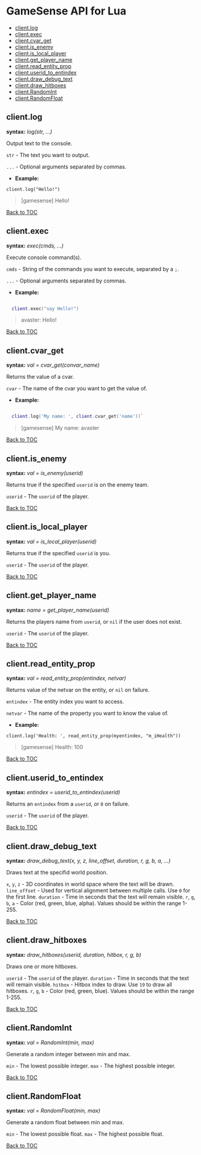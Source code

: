 GameSense API for Lua
=====================

* [client.log](#clientlog)
* [client.exec](#clientexec)
* [client.cvar_get](#clientcvar_get)
* [client.is_enemy](#clientis_enemy)
* [client.is_local_player](#clientis_local_player)
* [client.get_player_name](#clientget_player_name)
* [client.read_entity_prop](#clientread_entity_prop)
* [client.userid_to_entindex](#clientuserid_to_entindex)
* [client.draw_debug_text](#clientdraw_debug_text)
* [client.draw_hitboxes](#clientdraw_hitboxes)
* [client.RandomInt](#clientRandomInt)
* [client.RandomFloat](#clientRandomFloat)

client.log
----------
**syntax:** *log(str, ...)*

Output text to the console.

`str` - The text you want to output.

`...` - Optional arguments separated by commas.

* **Example:**
    
`client.log("Hello!")`
        
>[gamesense] Hello!

[Back to TOC](#gamesense-api-for-lua)

client.exec
-----------
**syntax:** *exec(cmds, ...)*

Execute console command(s).

`cmds` - String of the commands you want to execute, separated by a `;`.

`...` - Optional arguments separated by commas.

* **Example:**

```lua

  client.exec("say Hello!")
```

>avaster: Hello!

[Back to TOC](#gamesense-api-for-lua)

client.cvar_get
---------------
**syntax:** *val = cvar_get(convar_name)*

Returns the value of a cvar.

`cvar` - The name of the cvar you want to get the value of.

* **Example:**

```lua

  client.log('My name: ', client.cvar_get('name'))`
```

>[gamesense] My name: avaster

[Back to TOC](#gamesense-api-for-lua)


client.is_enemy
---------------
**syntax:** *val = is_enemy(userid)*

Returns true if the specified `userid` is on the enemy team.

`userid` - The `userid` of the player.

[Back to TOC](#gamesense-api-for-lua)

client.is_local_player
----------------------
**syntax:** *val = is_local_player(userid)*

Returns true if the specified `userid` is you.

`userid` - The `userid` of the player.

[Back to TOC](#gamesense-api-for-lua)

client.get_player_name
----------------------
**syntax:** *name = get_player_name(userid)*

Returns the players name from `userid`, or `nil` if the user does not exist.

`userid` - The `userid` of the player.

[Back to TOC](#gamesense-api-for-lua)

client.read_entity_prop
-----------------------
**syntax:** *val = read_entity_prop(entindex, netvar)*

Returns value of the netvar on the entity, or `nil` on failure.

`entindex` - The entity index you want to access.

`netvar` - The name of the property you want to know the value of.

* **Example:**

`client.log('Health: ', read_entity_prop(myentindex, "m_iHealth"))`

>[gamesense] Health: 100 

[Back to TOC](#gamesense-api-for-lua)

client.userid_to_entindex
-------------------------
**syntax:** *entindex = userid_to_entindex(userid)*

Returns an `entindex` from a `userid`, or `0` on failure.

`userid` - The `userid` of the player.

[Back to TOC](#gamesense-api-for-lua)

client.draw_debug_text
----------------------
**syntax:** *draw_debug_text(x, y, z, line_offset, duration, r, g, b, a, ...)*

Draws text at the specifid world position.

`x`, `y`, `z` - 3D coordinates in world space where the text will be drawn.
`line_offset` - Used for vertical alignment between multiple calls. Use `0` for the first line.
`duration` - Time in seconds that the text will remain visible.
`r`, `g`, `b`, `a` - Color (red, green, blue, alpha). Values should be within the range 1-255.

[Back to TOC](#gamesense-api-for-lua)

client.draw_hitboxes
--------------------
**syntax:** *draw_hitboxes(userid, duration, hitbox, r, g, b)*

Draws one or more hitboxes.

`userid` - The `userid` of the player.
`duration` - Time in seconds that the text will remain visible.
`hitbox` - Hitbox index to draw. Use `19` to draw all hitboxes.
`r`, `g`, `b` - Color (red, green, blue). Values should be within the range 1-255.

[Back to TOC](#gamesense-api-for-lua)

client.RandomInt
--------------------
**syntax:** *val = RandomInt(min, max)*

Generate a random integer between min and max.

`min` - The lowest possible integer.
`max` - The highest possible integer.

[Back to TOC](#gamesense-api-for-lua)

client.RandomFloat
--------------------
**syntax:** *val = RandomFloat(min, max)*

Generate a random float between min and max.

`min` - The lowest possible float.
`max` - The highest possible float.

[Back to TOC](#gamesense-api-for-lua)
